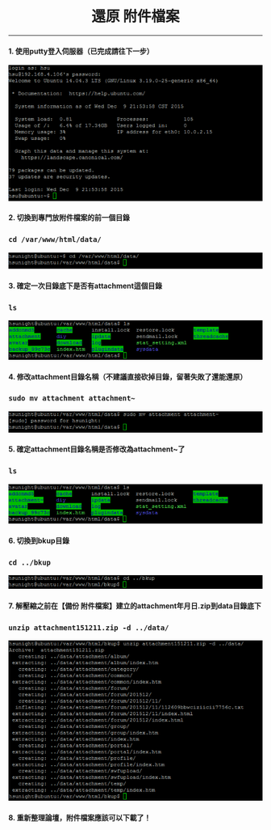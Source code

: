# **<center>還原 附件檔案</center>**

---

#### 1. 使用putty登入伺服器（已完成請往下一步）
![](../img/inst_part1/part1_4.png)

#### 2. 切換到專門放附件檔案的前一個目錄
### ```cd /var/www/html/data/```
![](../img/bkup_part3/part3_1.png)

#### 3. 確定一次目錄底下是否有attachment這個目錄
### ```ls```
![](../img/sr_part3/part3_1.png)

#### 4. 修改attachment目錄名稱（不建議直接砍掉目錄，留著失敗了還能還原）
### ```sudo mv attachment attachment~```
![](../img/sr_part3/part3_2.png)

#### 5. 確定attachment目錄名稱是否修改為attachment~了
### ```ls```
![](../img/sr_part3/part3_3.png)

#### 6. 切換到bkup目錄
### ```cd ../bkup```
![](../img/sr_part3/part3_4.png)

#### 7. 解壓縮之前在【備份 附件檔案】建立的attachment年月日.zip到data目錄底下
### ```unzip attachment151211.zip -d ../data/```
![](../img/sr_part3/part3_5.png)

#### 8. 重新整理論壇，附件檔案應該可以下載了！